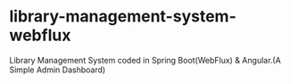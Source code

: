 # library-management-system-webflux
Library Management System coded in Spring Boot(WebFlux) &amp; Angular.(A Simple Admin Dashboard)
